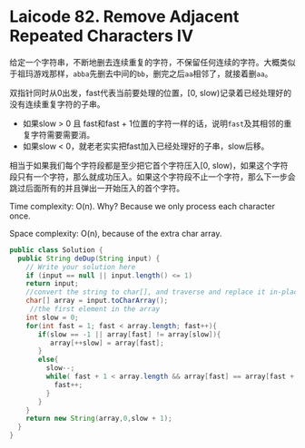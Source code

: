 # Laicode 82. Remove Adjacent Repeated Characters IV

给定一个字符串，不断地删去连续重复的字符，不保留任何连续的字符。大概类似于祖玛游戏那样，`abba`先删去中间的`bb`，删完之后`aa`相邻了，就接着删`aa`。

双指针同时从0出发，fast代表当前要处理的位置，[0, slow)记录着已经处理好的没有连续重复字符的子串。
+ 如果slow > 0 且 fast和fast + 1位置的字符一样的话，说明`fast`及其相邻的重复字符需要需要消。
+ 如果slow < 0，就老老实实把fast加入已经处理好的子串，slow后移。

相当于如果我们每个字符段都是至少把它首个字符压入[0, slow)，如果这个字符段只有一个字符，那么就成功压入。如果这个字符段不止一个字符，那么下一步会跳过后面所有的并且弹出一开始压入的首个字符。

Time complexity: O(n). Why? Because we only process each character once.

Space complexity: O(n), because of the extra char array.

```java
public class Solution {
  public String deDup(String input) {
    // Write your solution here
    if (input == null || input.length() <= 1)
    return input;
    //convert the string to char[], and traverse and replace it in-place
    char[] array = input.toCharArray();
     //the first element in the array
    int slow = 0;
    for(int fast = 1; fast < array.length; fast++){
       if(slow == -1 || array[fast] != array[slow]){
          array[++slow] = array[fast];
       }
       else{
         slow--;
         while( fast + 1 < array.length && array[fast] == array[fast + 1]){
           fast++;
         }
       }
    }
    return new String(array,0,slow + 1);
  }
}

```